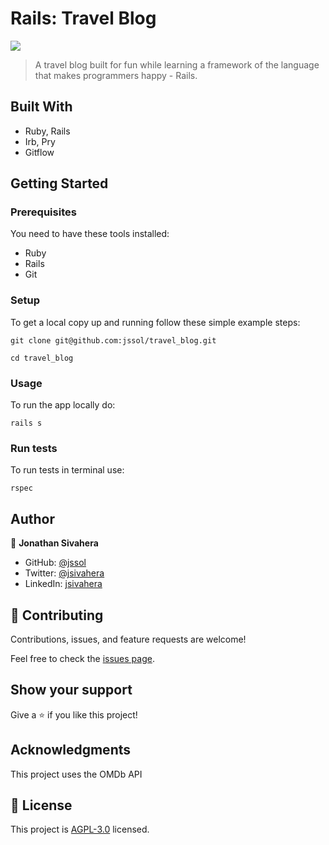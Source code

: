 # Rails: Travel Blog

![](https://img.shields.io/badge/Microverse-blueviolet)

> A travel blog built for fun while learning a framework of the language that makes programmers happy - Rails.

## Built With

- Ruby, Rails
- Irb, Pry
- Gitflow

## Getting Started

### Prerequisites

You need to have these tools installed:

- Ruby
- Rails
- Git

### Setup

To get a local copy up and running follow these simple example steps:

```
git clone git@github.com:jssol/travel_blog.git
```

```
cd travel_blog
```

### Usage

To run the app locally do:

```
rails s
```

### Run tests

To run tests in terminal use:

```
rspec
```

## Author

👤 **Jonathan Sivahera**

- GitHub: [@jssol](https://github.com/jssol)
- Twitter: [@jsivahera](https://twitter.com/jsivahera)
- LinkedIn: [jsivahera](https://linkedin.com/in/jsivahera)

## 🤝 Contributing

Contributions, issues, and feature requests are welcome!

Feel free to check the [issues page](../../issues/).

## Show your support

Give a ⭐️ if you like this project!

## Acknowledgments

This project uses the OMDb API

## 📝 License

This project is [AGPL-3.0](./LICENSE) licensed.
